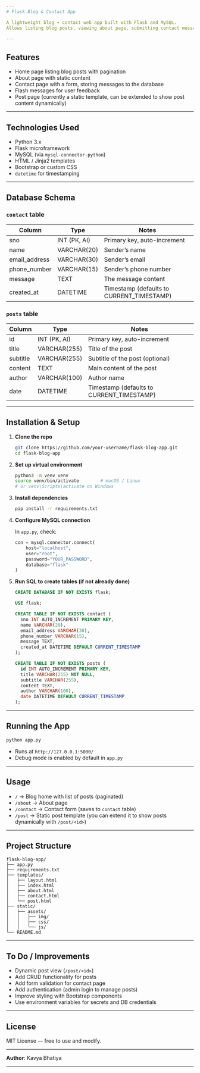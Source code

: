 ```yaml
---
# Flask Blog & Contact App

A lightweight blog + contact web app built with Flask and MySQL.  
Allows listing blog posts, viewing about page, submitting contact messages, and basic post management.

---
```


## Features

- Home page listing blog posts with pagination  
- About page with static content  
- Contact page with a form, storing messages to the database  
- Flash messages for user feedback  
- Post page (currently a static template, can be extended to show post content dynamically)  

---

## Technologies Used

- Python 3.x  
- Flask microframework  
- MySQL (via `mysql-connector-python`)  
- HTML / Jinja2 templates  
- Bootstrap or custom CSS  
- `datetime` for timestamping  

---

## Database Schema

### `contact` table

| Column         | Type         | Notes                                     |
|----------------|-------------|--------------------------------------------|
| sno            | INT (PK, AI) | Primary key, auto-increment               |
| name           | VARCHAR(20) | Sender’s name                             |
| email_address  | VARCHAR(30) | Sender’s email                            |
| phone_number   | VARCHAR(15) | Sender’s phone number                     |
| message        | TEXT        | The message content                       |
| created_at     | DATETIME    | Timestamp (defaults to CURRENT_TIMESTAMP) |

### `posts` table

| Column   | Type           | Notes                                     |
|----------|----------------|-------------------------------------------|
| id       | INT (PK, AI)   | Primary key, auto-increment               |
| title    | VARCHAR(255)   | Title of the post                         |
| subtitle | VARCHAR(255)   | Subtitle of the post (optional)           |
| content  | TEXT           | Main content of the post                  |
| author   | VARCHAR(100)   | Author name                               |
| date     | DATETIME       | Timestamp (defaults to CURRENT_TIMESTAMP) |

---

## Installation & Setup

1. **Clone the repo**

   ```bash
   git clone https://github.com/your-username/flask-blog-app.git
   cd flask-blog-app
   ```

2. **Set up virtual environment**

   ```bash
   python3 -m venv venv
   source venv/bin/activate        # macOS / Linux
   # or venv\Scripts\activate on Windows
   ```

3. **Install dependencies**

   ```bash
   pip install -r requirements.txt
   ```

4. **Configure MySQL connection**

   In `app.py`, check:

   ```python
   con = mysql.connector.connect(
       host="localhost",
       user="root",
       password="YOUR_PASSWORD",
       database="flask"
   )
   ```

5. **Run SQL to create tables (if not already done)**

   ```sql
   CREATE DATABASE IF NOT EXISTS flask;

   USE flask;

   CREATE TABLE IF NOT EXISTS contact (
     sno INT AUTO_INCREMENT PRIMARY KEY,
     name VARCHAR(20),
     email_address VARCHAR(30),
     phone_number VARCHAR(15),
     message TEXT,
     created_at DATETIME DEFAULT CURRENT_TIMESTAMP
   );

   CREATE TABLE IF NOT EXISTS posts (
     id INT AUTO_INCREMENT PRIMARY KEY,
     title VARCHAR(255) NOT NULL,
     subtitle VARCHAR(255),
     content TEXT,
     author VARCHAR(100),
     date DATETIME DEFAULT CURRENT_TIMESTAMP
   );
   ```

---

## Running the App

```bash
python app.py
```

* Runs at `http://127.0.0.1:5000/`
* Debug mode is enabled by default in `app.py`

---

## Usage

* `/` → Blog home with list of posts (paginated)
* `/about` → About page
* `/contact` → Contact form (saves to `contact` table)
* `/post` → Static post template (you can extend it to show posts dynamically with `/post/<id>`)

---

## Project Structure

```
flask-blog-app/
├── app.py
├── requirements.txt
├── templates/
│   ├── layout.html
│   ├── index.html
│   ├── about.html
│   ├── contact.html
│   └── post.html
├── static/
│   ├── assets/
│   │   ├── img/
│   │   ├── css/
│   │   └── js/
└── README.md
```

---

## To Do / Improvements

* Dynamic post view (`/post/<id>`)
* Add CRUD functionality for posts
* Add form validation for contact page
* Add authentication (admin login to manage posts)
* Improve styling with Bootstrap components
* Use environment variables for secrets and DB credentials

---

## License

MIT License — free to use and modify.

---

**Author**: Kavya Bhatiya

---
